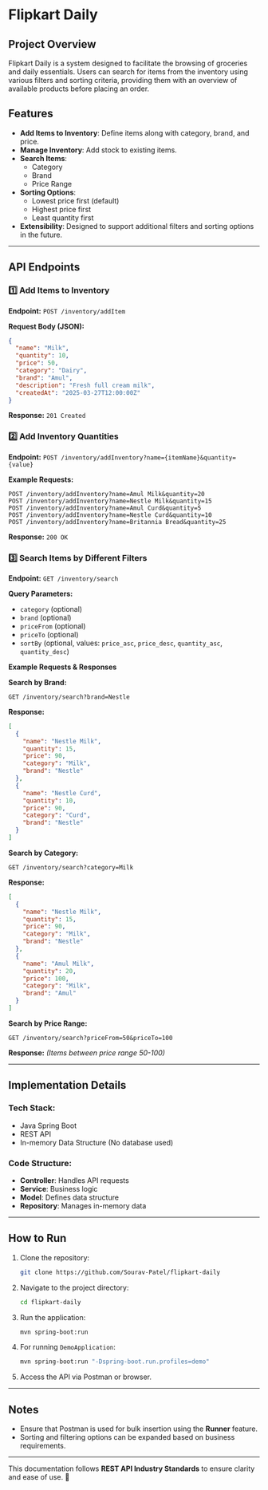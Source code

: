 
# Flipkart Daily 

## Project Overview
Flipkart Daily is a system designed to facilitate the browsing of groceries and daily essentials. Users can search for items from the inventory using various filters and sorting criteria, providing them with an overview of available products before placing an order.

## Features
- **Add Items to Inventory**: Define items along with category, brand, and price.
- **Manage Inventory**: Add stock to existing items.
- **Search Items**:
  - Category
  - Brand
  - Price Range
- **Sorting Options**:
  - Lowest price first (default)
  - Highest price first
  - Least quantity first
- **Extensibility**: Designed to support additional filters and sorting options in the future.

---

## API Endpoints

### 1️⃣ Add Items to Inventory
**Endpoint:** `POST /inventory/addItem`

**Request Body (JSON):**
```json
{
  "name": "Milk",
  "quantity": 10,
  "price": 50,
  "category": "Dairy",
  "brand": "Amul",
  "description": "Fresh full cream milk",
  "createdAt": "2025-03-27T12:00:00Z"
}
```
**Response:** `201 Created`

### 2️⃣ Add Inventory Quantities
**Endpoint:** `POST /inventory/addInventory?name={itemName}&quantity={value}`

**Example Requests:**
```
POST /inventory/addInventory?name=Amul Milk&quantity=20
POST /inventory/addInventory?name=Nestle Milk&quantity=15
POST /inventory/addInventory?name=Amul Curd&quantity=5
POST /inventory/addInventory?name=Nestle Curd&quantity=10
POST /inventory/addInventory?name=Britannia Bread&quantity=25
```
**Response:** `200 OK`

### 3️⃣ Search Items by Different Filters
**Endpoint:** `GET /inventory/search`

**Query Parameters:**
- `category` (optional)
- `brand` (optional)
- `priceFrom` (optional)
- `priceTo` (optional)
- `sortBy` (optional, values: `price_asc`, `price_desc`, `quantity_asc`, `quantity_desc`)

**Example Requests & Responses**

**Search by Brand:**
```
GET /inventory/search?brand=Nestle
```
**Response:**
```json
[
  {
    "name": "Nestle Milk",
    "quantity": 15,
    "price": 90,
    "category": "Milk",
    "brand": "Nestle"
  },
  {
    "name": "Nestle Curd",
    "quantity": 10,
    "price": 90,
    "category": "Curd",
    "brand": "Nestle"
  }
]
```

**Search by Category:**
```
GET /inventory/search?category=Milk
```
**Response:**
```json
[
  {
    "name": "Nestle Milk",
    "quantity": 15,
    "price": 90,
    "category": "Milk",
    "brand": "Nestle"
  },
  {
    "name": "Amul Milk",
    "quantity": 20,
    "price": 100,
    "category": "Milk",
    "brand": "Amul"
  }
]
```

**Search by Price Range:**
```
GET /inventory/search?priceFrom=50&priceTo=100
```
**Response:** *(Items between price range 50-100)*

---

## Implementation Details

### Tech Stack:
- Java Spring Boot
- REST API
- In-memory Data Structure (No database used)

### Code Structure:
- **Controller**: Handles API requests
- **Service**: Business logic
- **Model**: Defines data structure
- **Repository**: Manages in-memory data

---

## How to Run
1. Clone the repository:
   ```bash
   git clone https://github.com/Sourav-Patel/flipkart-daily
   ```
2. Navigate to the project directory:
   ```bash
   cd flipkart-daily
   ```
3. Run the application:
   ```bash
   mvn spring-boot:run
   ```
4. For running `DemoApplication`:
   ```bash
   mvn spring-boot:run "-Dspring-boot.run.profiles=demo"
   ```
5. Access the API via Postman or browser.

---

## Notes
- Ensure that Postman is used for bulk insertion using the **Runner** feature.
- Sorting and filtering options can be expanded based on business requirements.

---
This documentation follows **REST API Industry Standards** to ensure clarity and ease of use. 🚀


